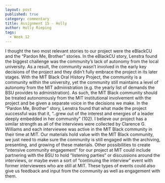 ```yaml
---
layout: post
published: true
category: commentary
title: Assignment 15 - Holly
author: Holly Rieping
tags:
  - Week 12
---
```

I thought the two most relevant stories to our project were the eBlackCU and the “Pardon Me, Brother” stories. In the eBlackCU story, Lenstra found the biggest challenge was the community’s lack of autonomy from the local university. As a result, the community wasn’t involved in the early key decisions of the project and they didn’t fully embrace the project in its later stages. With the MIT Black Oral History Project, the community is a community within the university, yet the community still maintains a level of autonomy from the MIT administration (e.g. the yearly list of demands the BSU provides to administration). As such, the MIT Black community should be treated autonomously from the MIT institutional involvement with the project and be given a separate voice in the decisions we make. 
In the “Pardon Me, Brother” story, Lenstra found that what made the project successful was that it, “..grew out of the interest and energies of a leader deeply embedded in her community” (102). I believe our project has a similar strength as all of the interviews were collected by Clarence G. Williams and each interviewee was active in the MIT Black community in their time at MIT. Our materials hold value with the MIT Black community, we just need to make sure the community is still engaged with the archiving, presenting, and growing of these materials. 
Other possibilities to create “intensive community engagement” for our project at MIT could include partnering with the BSU to hold “listening parties” or discussions around the interviews, or maybe even a sort of “continuing the interview” event with former interviewees who are still at MIT. These types of events could also give us feedback and input from the community as well as engagement with them.

